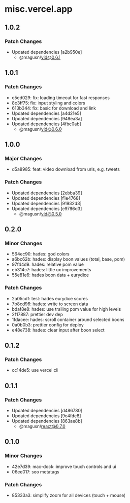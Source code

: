 # misc.vercel.app

## 1.0.2

### Patch Changes

- Updated dependencies [a2b950e]
  - @magusn/vid@0.6.1

## 1.0.1

### Patch Changes

- c5ed029: fix: loading timeout for fast responses
- 8c3ff75: fix: input styling and colors
- 613b344: fix: basic <a> for download and link
- Updated dependencies [a4d21e5]
- Updated dependencies [948ea3a]
- Updated dependencies [4fbc0ab]
  - @magusn/vid@0.6.0

## 1.0.0

### Major Changes

- d5a8985: feat: video download from urls, e.g. tweets

### Patch Changes

- Updated dependencies [2ebba39]
- Updated dependencies [f1e4768]
- Updated dependencies [91932d3]
- Updated dependencies [e9786d3]
  - @magusn/vid@0.5.0

## 0.2.0

### Minor Changes

- 564ec90: hades: god colors
- a6bc62b: hades: display boon values (total, base, pom)
- 97f44d9: hades: relative pom value
- eb314c7: hades: little ux improvements
- 55e81e6: hades boon data + eurydice

### Patch Changes

- 2a05cdf: test: hades eurydice scores
- 7b8cd96: hades: write to screen data
- bdaf8e8: hades: use trailing pom value for high levels
- 2f17887: prettier dev dep
- 1fdacee: hades: scroll container around selected boons
- 0a0b0b3: prettier config for deploy
- e48e738: hades: clear input after boon select

## 0.1.2

### Patch Changes

- cc14de5: use vercel cli

## 0.1.1

### Patch Changes

- Updated dependencies [d486780]
- Updated dependencies [9c4fdc8]
- Updated dependencies [863ae8b]
  - @magusn/react@0.7.0

## 0.1.0

### Minor Changes

- 42e7d39: mac-dock: improve touch controls and ui
- 06ee017: seo metatags

### Patch Changes

- 85333a3: simplify zoom for all devices (touch + mouse)
